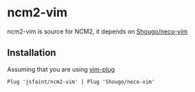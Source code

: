 # ncm2-vim

ncm2-vim is source for NCM2, it depends on [Shougo/neco-vim](https://github.com/shougo/neco-vim)

## Installation

Assuming that you are using [vim-plug](https://github.com/junegunn/vim-plug)

```vim
Plug 'jsfaint/ncm2-vim' | Plug 'Shougo/neco-vim'
```
